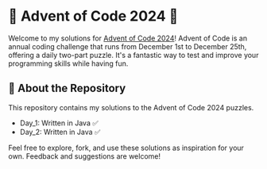 # 🎄 Advent of Code 2024 🎄

Welcome to my solutions for [Advent of Code 2024](https://adventofcode.com/2024)! Advent of Code is an annual coding challenge that runs from December 1st to December 25th, offering a daily two-part puzzle. It's a fantastic way to test and improve your programming skills while having fun.

## 🚀 About the Repository

This repository contains my solutions to the Advent of Code 2024 puzzles.

* Day_1: Written in Java ✅
* Day_2: Written in Java ✅ 

Feel free to explore, fork, and use these solutions as inspiration for your own. Feedback and suggestions are welcome!
